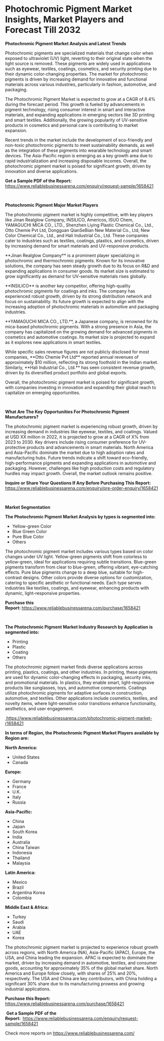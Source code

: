 <p><h1>Photochromic Pigment Market Insights, Market Players and Forecast Till 2032</h1></p><p><strong>Photochromic Pigment Market Analysis and Latest Trends</strong></p>
<p><p>Photochromic pigments are specialized materials that change color when exposed to ultraviolet (UV) light, reverting to their original state when the light source is removed. These pigments are widely used in applications such as eyewear, textiles, coatings, cosmetics, and security printing due to their dynamic color-changing properties. The market for photochromic pigments is driven by increasing demand for innovative and functional materials across various industries, particularly in fashion, automotive, and packaging.</p><p>The Photochromic Pigment Market is expected to grow at a CAGR of 8.4% during the forecast period. This growth is fueled by advancements in pigment technology, rising consumer interest in smart and interactive materials, and expanding applications in emerging sectors like 3D printing and smart textiles. Additionally, the growing popularity of UV-sensitive products in cosmetics and personal care is contributing to market expansion.</p><p>Recent trends in the market include the development of eco-friendly and non-toxic photochromic pigments to meet sustainability demands, as well as the integration of these pigments into wearable technology and smart devices. The Asia-Pacific region is emerging as a key growth area due to rapid industrialization and increasing disposable incomes. Overall, the photochromic pigment market is poised for significant growth, driven by innovation and diverse applications.</p></p>
<p><strong>Get a Sample PDF of the Report:&nbsp;</strong> <a href="https://www.reliablebusinessarena.com/enquiry/request-sample/1658421?utm_campaign=2276&utm_medium=2&utm_source=Github&utm_content=ia&utm_term=26012025&utm_id=photochromic-pigment">https://www.reliablebusinessarena.com/enquiry/request-sample/1658421</a></p>
<p>&nbsp;</p>
<p><strong>Photochromic Pigment Major Market Players</strong></p>
<p><p>The photochromic pigment market is highly competitive, with key players like Jinan Realglow Company, INSILICO, Americos, ISUO Chem, YAMAGUCHI MICA CO., LTD., Shenzhen Liying Plastic Chemical Co., Ltd., Otto Chemie Pvt Ltd, Dongguan QianSeBian New Material Co., Ltd, New Color Chemical Co., Ltd., and Hali Industrial Co., Ltd. These companies cater to industries such as textiles, coatings, plastics, and cosmetics, driven by increasing demand for smart materials and UV-responsive products.</p><p>**Jinan Realglow Company** is a prominent player specializing in photochromic and thermochromic pigments. Known for its innovative solutions, the company has seen steady growth due to its focus on R&D and expanding applications in consumer goods. Its market size is estimated to grow significantly as demand for UV-sensitive materials rises globally.</p><p>**INSILICO** is another key competitor, offering high-quality photochromic pigments for coatings and inks. The company has experienced robust growth, driven by its strong distribution network and focus on sustainability. Its future growth is expected to align with the increasing adoption of photochromic materials in automotive and packaging industries.</p><p>**YAMAGUCHI MICA CO., LTD.**, a Japanese company, is renowned for its mica-based photochromic pigments. With a strong presence in Asia, the company has capitalized on the growing demand for advanced pigments in cosmetics and automotive coatings. Its market size is projected to expand as it explores new applications in smart textiles.</p><p>While specific sales revenue figures are not publicly disclosed for most companies, **Otto Chemie Pvt Ltd** reported annual revenues of approximately $10 million, reflecting its strong foothold in the Indian market. Similarly, **Hali Industrial Co., Ltd.** has seen consistent revenue growth, driven by its diversified product portfolio and global exports.</p><p>Overall, the photochromic pigment market is poised for significant growth, with companies investing in innovation and expanding their global reach to capitalize on emerging opportunities.</p></p>
<p>&nbsp;</p>
<p><strong>What Are The Key Opportunities For Photochromic Pigment Manufacturers?</strong></p>
<p><p>The photochromic pigment market is experiencing robust growth, driven by increasing demand in industries like eyewear, textiles, and coatings. Valued at USD XX million in 2022, it is projected to grow at a CAGR of X% from 2023 to 2030. Key drivers include rising consumer preference for UV-protective products and advancements in smart materials. North America and Asia-Pacific dominate the market due to high adoption rates and manufacturing hubs. Future trends indicate a shift toward eco-friendly, high-performance pigments and expanding applications in automotive and packaging. However, challenges like high production costs and regulatory hurdles may impact growth. Overall, the market outlook remains positive.</p></p>
<p><strong>Inquire or Share Your Questions If Any Before Purchasing This Report:</strong> <a href="https://www.reliablebusinessarena.com/enquiry/pre-order-enquiry/1658421?utm_campaign=2276&utm_medium=2&utm_source=Github&utm_content=ia&utm_term=26012025&utm_id=photochromic-pigment">https://www.reliablebusinessarena.com/enquiry/pre-order-enquiry/1658421</a></p>
<p>&nbsp;</p>
<p><strong>Market Segmentation</strong></p>
<p><strong>The Photochromic Pigment Market Analysis by types is segmented into:</strong></p>
<p><ul><li>Yellow-green Color</li><li>Blue Green Color</li><li>Pure Blue Color</li><li>Others</li></ul></p>
<p><p>The photochromic pigment market includes various types based on color changes under UV light. Yellow-green pigments shift from colorless to yellow-green, ideal for applications requiring subtle transitions. Blue-green pigments transform from clear to blue-green, offering vibrant, eye-catching effects. Pure blue pigments change to a deep blue, suitable for high-contrast designs. Other colors provide diverse options for customization, catering to specific aesthetic or functional needs. Each type serves industries like textiles, coatings, and eyewear, enhancing products with dynamic, light-responsive properties.</p></p>
<p><strong>Purchase this Report:&nbsp;</strong><a href="https://www.reliablebusinessarena.com/purchase/1658421?utm_campaign=2276&utm_medium=2&utm_source=Github&utm_content=ia&utm_term=26012025&utm_id=photochromic-pigment">https://www.reliablebusinessarena.com/purchase/1658421</a></p>
<p>&nbsp;</p>
<p><strong>The Photochromic Pigment Market Industry Research by Application is segmented into:</strong></p>
<p><ul><li>Printing</li><li>Plastic</li><li>Coating</li><li>Others</li></ul></p>
<p><p>The photochromic pigment market finds diverse applications across printing, plastics, coatings, and other industries. In printing, these pigments are used for dynamic color-changing effects in packaging, security inks, and promotional materials. In plastics, they enable smart, light-responsive products like sunglasses, toys, and automotive components. Coatings utilize photochromic pigments for adaptive surfaces in construction, automotive, and textiles. Other applications include cosmetics, textiles, and novelty items, where light-sensitive color transitions enhance functionality, aesthetics, and user engagement.</p></p>
<p><a href="https://www.reliablebusinessarena.com/photochromic-pigment-market-r1658421?utm_campaign=2276&utm_medium=2&utm_source=Github&utm_content=ia&utm_term=26012025&utm_id=photochromic-pigment">&nbsp;https://www.reliablebusinessarena.com/photochromic-pigment-market-r1658421</a></p>
<p><strong>In terms of Region, the Photochromic Pigment Market Players available by Region are:</strong></p>
<p>
    <p> <strong> North America: </strong>
        <ul>
            <li>United States</li>
            <li>Canada</li>
        </ul>
        </p> 
    <p> <strong> Europe: </strong>
        <ul>
            <li>Germany</li>
            <li>France</li>
            <li>U.K.</li>
            <li>Italy</li>
            <li>Russia</li>
        </ul>
        </p> 
    <p> <strong> Asia-Pacific: </strong>
        <ul>
            <li>China</li>
            <li>Japan</li>
            <li>South Korea</li>
            <li>India</li>
            <li>Australia</li>
            <li>China Taiwan</li>
            <li>Indonesia</li>
            <li>Thailand</li>
            <li>Malaysia</li>
        </ul>
        </p> 
    <p> <strong> Latin America: </strong>
        <ul>
            <li>Mexico</li>
            <li>Brazil</li>
            <li>Argentina Korea</li>
            <li>Colombia</li>
        </ul>
        </p> 
    <p> <strong> Middle East & Africa: </strong>
        <ul>
            <li>Turkey</li>
            <li>Saudi</li>
            <li>Arabia</li>
            <li>UAE</li>
            <li>Korea</li>
        </ul>
    </p>
    </p>
<p><p>The photochromic pigment market is projected to experience robust growth across regions, with North America (NA), Asia-Pacific (APAC), Europe, the USA, and China leading the expansion. APAC is expected to dominate the market, driven by increasing demand in automotive, textiles, and consumer goods, accounting for approximately 35% of the global market share. North America and Europe follow closely, with shares of 25% and 20%, respectively. The USA and China are key contributors, with China holding a significant 30% share due to its manufacturing prowess and growing industrial applications.</p></p>
<p><strong>Purchase this Report: </strong><a href="https://www.reliablebusinessarena.com/purchase/1658421?utm_campaign=2276&utm_medium=2&utm_source=Github&utm_content=ia&utm_term=26012025&utm_id=photochromic-pigment">https://www.reliablebusinessarena.com/purchase/1658421</a></p>
<p>&nbsp;<strong>Get a Sample PDF of the Report:&nbsp;&nbsp;</strong><a href="https://www.reliablebusinessarena.com/enquiry/request-sample/1658421?utm_campaign=2276&utm_medium=2&utm_source=Github&utm_content=ia&utm_term=26012025&utm_id=photochromic-pigment">https://www.reliablebusinessarena.com/enquiry/request-sample/1658421</a></p>
<p><strong></strong></p>
<p>Check more reports on <a href="https://www.reliablebusinessarena.com/?utm_campaign=2276&utm_medium=2&utm_source=Github&utm_content=ia&utm_term=26012025&utm_id=photochromic-pigment">https://www.reliablebusinessarena.com/</a></p>
